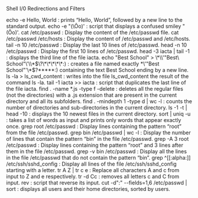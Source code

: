 Shell I/0 Redirections and Filters

echo -e Hello, World : prints “Hello, World”, followed by a new line to the standard output.
echo -e \"\(\Ôo\)\' : script that displays a confused smiley "(Ôo)'.
cat /etc/passwd : Display the content of the /etc/passwd file.
cat /etc/passwd /etc/hosts : Display the content of /etc/passwd and /etc/hosts.
tail -n 10 /etc/passwd : Display the last 10 lines of /etc/passwd.
head -n 10 /etc/passwd : Display the first 10 lines of /etc/passwd.
head -3 iacta | tail -1 : displays the third line of the file iacta.
echo "Best School" > \\\*\\\\\'\"Best\ School\"\\\'\\\\\*\$\\\?\\\*\\\*\\\*\\\*\\\*\:\) : creates a file named exactly \*\\'"Best School"\'\\*$\?\*\*\*\*\*:) containing the text Best School ending by a new line.
ls -la > ls_cwd_content : writes into the file ls_cwd_content the result of the command ls -la.
tail -1 iacta >> iacta : script that duplicates the last line of the file iacta.
find . -name \*.js -type f -delete :  deletes all the regular files (not the directories) with a .js extension that are present in the current directory and all its subfolders.
find . -mindepth 1 -type d | wc -l : counts the number of directories and sub-directories in the current directory.
ls -1 -t | head -10 : displays the 10 newest files in the current directory.
sort | uniq -u : takes a list of words as input and prints only words that appear exactly once.
grep root /etc/passwd : Display lines containing the pattern “root” from the file /etc/passwd.
grep bin /etc/passwd | wc -l : Display the number of lines that contain the pattern “bin” in the file /etc/passwd.
grep -A 3 root /etc/passwd : Display lines containing the pattern “root” and 3 lines after them in the file /etc/passwd.
grep -v bin /etc/passwd : Display all the lines in the file /etc/passwd that do not contain the pattern “bin”.
grep ^[[:alpha:]] /etc/ssh/sshd_config : Display all lines of the file /etc/ssh/sshd_config starting with a letter.
tr A Z | tr c e : Replace all characters A and c from input to Z and e respectively.
tr -d Cc :  removes all letters c and C from input.
rev : script that reverse its input.
cut -d":" --fields=1,6 /etc/passwd | sort : displays all users and their home directories, sorted by users.
